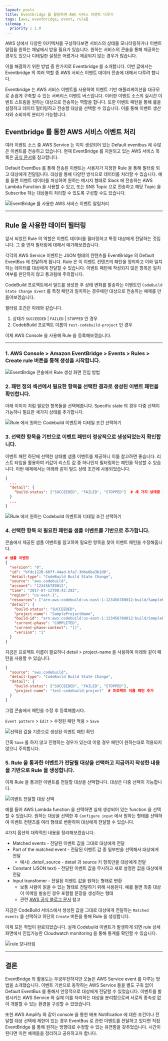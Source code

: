 ```yaml
---
layout: posts
title: Eventbridge 를 활용하여 AWS 서비스 이벤트 다루기
tags: [aws, eventbridge, event, rule]
sitemap :
  priority : 1.0
---
```


AWS 상에서 다양한 아키텍처를 구성하다보면 서비스의 상태를 모니터링하거나 이벤트 알림을 원하는 채널에서 받을 필요가 있습니다.
원하는 서비스의 콘솔을 통해 제공하는 경우도 있으나 디테일한 설정은 어렵거나 제공되지 않는 경우가 많습니다.

이를 해결하기 위한 방법 중 한가지로 Eventbridge 를 소개합니다. 이번 글에서는 Eventbridge 의 여러 역할 중 AWS 서비스 이벤트 데이터 전송에 대해서 다루려 합니다.

Eventbridge 는 AWS 서비스 이벤트를 사용하여 이벤트 기반 애플리케이션을 대규모로 손쉽게 구축할 수 있는 서버리스 이벤트 버스입니다. 이러한 이벤트 소스의 실시간 이벤트 스트림을 원하는 대상으로 전송하는 역할을 합니다. 또한 이벤트 패턴을 통해 룰을 설정하고 데이터 필터링하고 전송할 대상을 선택할 수 있습니다. 이를 통해 이벤트 생산자와 소비자의 분리가 가능합니다.

## Eventbridge 를 통한 AWS 서비스 이벤트 처리 ##
여러 이벤트 소스 중 AWS Service 는 이미 생성되어 있는 Default eventbus 에 수많은 이벤트를 전송하고 있습니다. 현재 EventBridge 를 지원되고 있는 AWS 서비스 목록은 [공식 문서](https://docs.aws.amazon.com/AmazonCloudWatch/latest/events/EventTypes.html)를 참고합니다. 

Default EventBus 를 통해 전송된 이벤트는 사용자가 지정한 Rule 을 통해 필터링 되고 대상에게 전달됩니다. 대상을 통해 다양한 방식으로 데이터를 처리할 수 있습니다. 예를 들면 이벤트 데이터를 파싱하여 원하는 메시지 형태로 Slack 에 전송하는 AWS Lambda Function 을 사용할 수 있고, 또는 SNS Topic 으로 전송하고 해당 Topic 을 Subscribe 하는 대상들이 처리할 수 있도록 구성할 수도 있습니다.

![EventBridge 를 사용한 AWS 서비스 이벤트 알림처리](/assets/images/eventbridge-for-aws-service-event/image_01.png)

---

## Rule 을 사용한 데이터 필터링 ##
앞서 되었던 Rule 의 역할은 이벤트 데이터를 필터링하고 특정 대상에게 전달하는 것입니다. 그 중 먼저 필터링에 대해서 얘기해보겠습니다.

각각의 AWS Service 이벤트는 JSON 형태의 컨텐츠를 EventBridge 의 Default EventBus 에 전달하게 됩니다. Rule 은 이 이벤트 컨텐츠의 패턴을 정의하고 이와 일치하는 데이터를 대상에게 전달할 수 있습니다. 이벤트 패턴에 작성되지 않은 항목은 일치 여부를 판단하지 않고 통과됨에 주의합니다.

CodeBuild 프로젝트에서 빌드를 생성한 후 상태 변화를 발송하는 이벤트인 `CodeBuild State Change Event` 를 특정 패턴과 일치하는 경우에만 대상으로 전송하는 예제를 만들어보겠습니다.

필터링 조건은 아래와 같습니다.
1. 상태가 `SUCCEEDED` | `FAILED` | `STOPPED` 인 경우
2. CodebBuild 프로젝트 이름이 `test-codebuild-project` 인 경우

이제 AWS Console 을 사용해 Rule 을 등록해보겠습니다.

---

### 1. AWS Console > Amazon EventBridge > Events > Rules > Create rule 버튼을 통해 생성을 시작합니다.

![EventBrdige 콘솔에서 Rule 생성 화면 진입 방법](/assets/images/eventbridge-for-aws-service-event/image_02.png)

### 2. 패턴 정의 섹션에서 필요한 항목을 선택한 결과로 생성된 이벤트 패턴을 확인합니다.

아래 이미지 처럼 필요한 항목들을 선택해줍니다. Specific state 의 경우 다중 선택이 가능하니 필요한 세가지 상태를 추가합니다.

![Rule 에서 원하는 Codebuild 이벤트와 디테일 조건 선택하기](/assets/images/eventbridge-for-aws-service-event/image_03.png)

### 3. 선택한 항목을 기반으로 이벤트 패턴이 정상적으로 생성되었는지 확인합니다.

이벤트 패턴 하단에 선택한 상태별 샘플 이벤트를 제공하니 이를 참고하면 좋습니다. 리스트 타입을 활용하여 키값이 리스트 값 중 하나인지 필터링하는 패턴을 작성할 수 있습니다. 이번 예제에서는 아래와 같이 빌드 상태 조건에 사용되었습니다.
```json
{
  ...
  "detail": {
    "build-status": ["SUCCEEDED", "FAILED", "STOPPED"]  # 세 가지 상태중 하나만 일치한다면 통과
  }
  ...
}
```

![Rule 에서 원하는 Codebuild 이벤트와 디테일 조건 선택하기](/assets/images/eventbridge-for-aws-service-event/image_04.png)

### 4. 선택한 항목 외 필요한 패턴을 샘플 이벤트를 기반으로 추가합니다.

콘솔에서 제공된 샘플 이벤트를 참고하여 필요한 항목을 찾아 이벤트 패턴을 수정해줍니다. 

```json
# 샘플 이벤트
{
  "version": "0",
  "id": "bfdc1220-60ff-44ad-bfa7-3b6e6ba3b2d0",
  "detail-type": "CodeBuild Build State Change",
  "source": "aws.codebuild",
  "account": "123456789012",
  "time": "2017-07-12T00:42:28Z",
  "region": "us-east-1",
  "resources": ["arn:aws:codebuild:us-east-1:123456789012:build/SampleProjectName:ed6aa685-0d76-41da-a7f5-6d8760f41f55"],
  "detail": {
    "build-status": "SUCCEEDED",
    "project-name": "SampleProjectName",
    "build-id": "arn:aws:codebuild:us-east-1:123456789012:build/SampleProjectName:ed6aa685-0d76-41da-a7f5-6d8760f41f55",
    "current-phase": "COMPLETED",
    "current-phase-context": "[]",
    "version": "1"
  }
}
```

지금은 프로젝트 이름이 필요하니 detail > project-name 을 사용하여 아래와 같이 패턴을 사용할 수 있습니다.

```json
{
  "source": "aws.codebuild",
  "detail-type": "CodeBuild Build State Change",
  "detail": {
    "build-status": ["SUCCEEDED", "FAILED", "STOPPED"],
    "project-name": "test-codebuild-project"  # 프로젝트 이름 패턴 추가
  }
}
```

그럼 콘솔에서 패턴을 수정 후 등록해봅시다.

`Event pattern` > `Edit` > 수정된 패턴 적용 > `Save`

![선택된 값을 기준으로 생성된 이벤트 패턴 확인](/assets/images/eventbridge-for-aws-service-event/image_05.png)

간혹 `Save` 를 하지 않고 진행하는 경우가 있는데 이럴 경우 패턴이 원하는대로 적용되지 않으니 주의합니다.

### 5. Rule 을 통과한 이벤트가 전달될 대상을 선택하고 지금까지 작성한 내용을 기반으로 Rule 을 생성합니다.

이제 Rule 을 통과한 이벤트를 전달할 대상을 선택합니다. 대상은 다중 선택이 가능합니다.

![이벤트 전달할 대상 선택](/assets/images/eventbridge-for-aws-service-event/image_06.png)

예를 들어 AWS Lambda function 을 선택하면 실제 생성되어 있는 function 을 선택할 수 있습니다. 원하는 대상을 선택한 후 `Configure input` 에서 원하는 형태를 선택하여 이벤트 컨텐츠를 여러 형태로 변환하여 대상에게 전달할 수 있습니다.

4가지 옵션의 대략적인 내용을 정리해보겠습니다.

* Matched events - 전달된 이벤트 값을 그대로 대상에게 전달
* Part of the matched event - 전달된 이벤트 값 중 일부만을 선택해서 대상에게 전달
  * 예시) $.detail,$.source - detail 과 source 키 항목만을 대상에게 전달
* Constant (JSON text) - 전달된 이벤트 값을 무시하고 새로 설정한 값을 대상에게 전달
* Input transfomer - 전달된 이벤트 값을 원하는 형태로 변환
  * 보통 사람이 읽을 수 있는 형태로 전달하기 위해 사용된다. 예를 들면 최종 대상이 이메일 발송인 경우 포함될 문장을 생성하는 형태
  * 관련 [AWS 공식 블로그 문서](https://aws.amazon.com/ko/premiumsupport/knowledge-center/cloudwatch-human-readable-notifications/) 참고

지금은 CodeBuild 서비스에서 생성된 값을 그대로 대상에게 전달하는 `Matched events` 를 선택하고 하단의 `Create` 버튼을 통해 Rule 을 생성합니다.

이제 모든 작업이 완료되었습니다. 실제 Codebuild 이벤트가 발생하게 되면 rule 상세화면에서 진입가능한 Cloudwatch monitoring 을 통해 통계를 확인할 수 있습니다.

![rule 모니터링](/assets/images/eventbridge-for-aws-service-event/image_07.png)

---

## 결론 ##

EventBridge 의 활용도는 무궁무진하지만 오늘은 AWS Service event 를 다루는 방법을 소개했습니다. 이벤트 기반으로 동작하는 AWS Service 들을 별도 구축 없이 Default EventBus 를 통해서 안정적으로 대상에게 전달할 수 있었습니다. 이벤트를 발생시키는 AWS Service 와 실제 이를 처리하는 대상을 분리함으로써 서로의 종속성 없이 개발할 수 있는 환경을 구성할 수 있었습니다.

또한 AWS Amplify 와 같이 console 을 통한 배포 Notification 에 대한 조건이나 전달할 대상 선택에 제한이 있는 경우 EventBus 로 관련 이벤트를 전달하고 있다면 직접 EventBridge 를 통해 원하는 방향대로 수정할 수 있는 유연함을 갖추었습니다. 시간이 된다면 이런 예제들을 정리하고 공유하고자 합니다.
